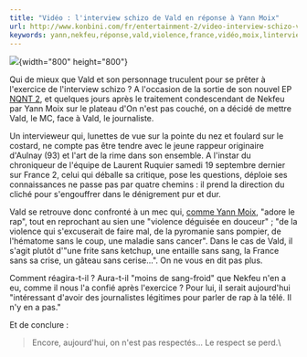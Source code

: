```yaml
---
title: "Vidéo : l'interview schizo de Vald en réponse à Yann Moix"
url: http://www.konbini.com/fr/entertainment-2/video-interview-schizo-vald/
keywords: yann,nekfeu,réponse,vald,violence,france,vidéo,moix,linterview,schizo,rap,vue,lexercice,télé
---
```

![](http://image.noelshack.com/fichiers/2015/40/1443543086-vald2.gif){width="800" height="800"}

Qui de mieux que Vald et son personnage truculent pour se prêter à l\'exercice de l\'interview schizo ? A l\'occasion de la sortie de son nouvel EP [NQNT 2](https://itunes.apple.com/fr/album/nqnt-2/id1006588617), et quelques jours après le traitement condescendant de Nekfeu par Yann Moix sur le plateau d\'On n\'est pas couché, on a décidé de mettre Vald, le MC, face à Vald, le journaliste.

Un intervieweur qui, lunettes de vue sur la pointe du nez et foulard sur le costard, ne compte pas être tendre avec le jeune rappeur originaire d\'Aulnay (93) et l\'art de la rime dans son ensemble. A l\'instar du chroniqueur de l\'équipe de Laurent Ruquier samedi 19 septembre dernier sur France 2, celui qui déballe sa critique, pose les questions, déploie ses connaissances ne passe pas par quatre chemins : il prend la direction du cliché pour s\'engouffrer dans le dénigrement pur et dur.

Vald se retrouve donc confronté à un mec qui, [comme Yann Moix](https://www.youtube.com/watch?t=556&v=ubEJ2yc01DY), \"adore le rap\", tout en reprochant au sien une \"violence déguisée en douceur\" ; \"de la violence qui s'excuserait de faire mal, de la pyromanie sans pompier, de l'hématome sans le coup, une maladie sans cancer\". Dans le cas de Vald, il s\'agit plutôt d\'\"une frite sans ketchup, une entaille sans sang, la France sans sa crise, un gâteau sans cerise\...\". On ne vous en dit pas plus.

Comment réagira-t-il ? Aura-t-il \"moins de sang-froid\" que Nekfeu n\'en a eu, comme il nous l\'a confié après l\'exercice ? Pour lui, il serait aujourd\'hui \"intéressant d\'avoir des journalistes légitimes pour parler de rap à la télé. Il n\'y en a pas.\"

Et de conclure :

> Encore, aujourd\'hui, on n\'est pas respectés\... Le respect se perd.\
